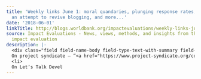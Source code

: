 ```yaml
---
title: 'Weekly links June 1: moral quandaries, plunging response rates, business aspirations,
  an attempt to revive blogging, and more...'
date: '2018-06-01'
linkTitle: http://blogs.worldbank.org/impactevaluations/weekly-links-june-1-moral-quandaries-plunging-response-rates-business-aspirations-attempt-revive
source: Impact Evaluations - News, views, methods, and insights from the world of
  impact evaluation
description: |-
  <div class="field field-name-body field-type-text-with-summary field-label-hidden"><div class="field-items"><div class="field-item even"><ul><li>
  On project syndicate – “<a href="https://www.project-syndicate.org/commentary/moral-quandaries-for-economists-by-jacek-rostowski-2018-05" rel="nofollow">Shouldn’t economists ask themselves whether it is morally justifiable to provide even strictly technical advice to self-dealing, corrupt, or undemocratic governments?</a>”</li>
  <li>
  On Let’s Talk Devel
---
```

